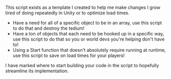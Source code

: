 This script exists as a template I created to help me make changes I grow tired of doing repeatedly in Unity or to optimize load times.
- Have a need for all of a specific object to be in an array, use this script to do that and destroy the tedium!
- Have a ton of objects that each need to be hooked up in a specific way, use this script to do that so you or world devs you're helping don't have to!
- Using a Start function that doesn't absolutely require running at runtime, use this script to save on load times for your players!

I have marked where to start building your code in the script to hopefully streamline its implementation.
